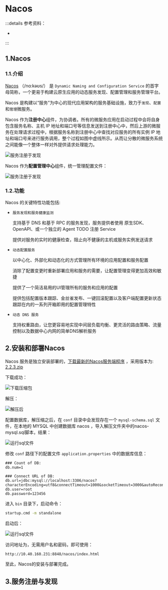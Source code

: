 # Nacos

:::details 参考资料：

- []()

:::

## 1.Nacos

### 1.1.介绍

[Nacos](https://nacos.io/docs/v2/what-is-nacos/) （/nɑ:kəʊs/） 是 `Dynamic Naming and Configuration Service`
的首字母简称，一个更易于构建云原生应用的动态服务发现、配置管理和服务管理平台。

Nacos 是构建以“服务”为中心的现代应用架构的服务基础设施，致力于`发现`、`配置`和`管理`微服务。

Nacos 作为**注册中心**组件，为协调者。所有的微服务应用在启动过程中会将自身包含服务名称、主机 IP
地址和端口号等信息发送到注册中心中，然后上游的微服务在处理请求过程中，根据服务名称到注册中心中查找对应服务的所有实例 IP
地址和端口号来进行服务调用，整个过程如图中虚线所示。从而让分散的微服务系统之间能像一个整体一样对外提供请求处理能力。

<img src="https://sca.aliyun.com/img/user/quickstart/nacos/service-discovery.png" alt="服务注册于发现" style="display: block; margin: 0 auto; zoom: 100%">

Nacos 作为**配置管理中心**组件，统一管理配置文件：

<img src="https://sca.aliyun.com/img/user/quickstart/nacos/spring-cloud-config.png" alt="服务注册于发现" style="display: block; margin: 0 auto; zoom: 100%">

### 1.2.功能

Nacos 的关键特性功能包括:

- `服务发现和服务健康监测`

  支持基于 DNS 和基于 RPC 的服务发现，服务提供者使用 原生SDK、OpenAPI、或一个独立的 Agent TODO 注册 Service

  提供对服务的实时的健康检查，阻止向不健康的主机或服务实例发送请求

- `动态配置服务`

  以中心化、外部化和动态化的方式管理所有环境的应用配置和服务配置

  消除了配置变更时重新部署应用和服务的需要，让配置管理变得更加高效和敏捷

  提供了一个简洁易用的UI管理所有的服务和应用的配置

  提供包括配置版本跟踪、金丝雀发布、一键回滚配置以及客户端配置更新状态跟踪在内的一系列开箱即用的配置管理特性

- `动态 DNS 服务`

  支持权重路由，让您更容易地实现中间层负载均衡、更灵活的路由策略、流量控制以及数据中心内网的简单DNS解析服务

## 2.安装和部署Nacos

Nacos 服务是独立安装部署的，[下载最新的Nacos服务端程序](https://nacos.io/download/nacos-server/)
，采用版本为: [2.2.3.zip](https://github.com/alibaba/nacos/releases/download/2.2.3/nacos-server-2.2.3.zip)

下载成功：

<img src="https://blogcola1213.oss-cn-wuhan-lr.aliyuncs.com/backend/springcloudAlibaba/nacos/01.png" alt="下载压缩包" style="display: block; margin: 0 auto; zoom: 100%">

解压：

<img src="https://blogcola1213.oss-cn-wuhan-lr.aliyuncs.com/backend/springcloudAlibaba/nacos/02.png" alt="解压后" style="display: block; margin: 0 auto; zoom: 100%">

配置数据库，解压缩之后，在 `conf` 目录中会发现存在一个 `mysql-schema.sql` 文件，在本地的 MYSQL 中创建数据库 nacos
，导入解压文件夹中的nacos-mysql.sql脚本，结果：

<img src="https://blogcola1213.oss-cn-wuhan-lr.aliyuncs.com/backend/springcloudAlibaba/nacos/03.png" alt="运行sql文件" style="display: block; margin: 0 auto; zoom: 100%">

修改 `conf` 路径下的配置文件 `application.properties` 中的数据库信息：

````properties
### Count of DB:
db.num=1

### Connect URL of DB:
db.url=jdbc:mysql://localhost:3306/nacos?characterEncoding=utf8&connectTimeout=1000&socketTimeout=3000&autoReconnect=true&useUnicode=true&useSSL=false&serverTimezone=UTC
db.user=root
db.password=123456
````

进入 `bin` 目录下，启动命令：

````cmd
startup.cmd -m standalone
````

启动后：

<img src="https://blogcola1213.oss-cn-wuhan-lr.aliyuncs.com/backend/springcloudAlibaba/nacos/04.png" alt="运行sql文件" style="display: block; margin: 0 auto; zoom: 100%">

访问地址为，无需用户名和密码，即可使用：

````txt
http://10.40.160.231:8848/nacos/index.html 
````

至此，Nacos的安装与部署完成。

## 3.服务注册与发现

